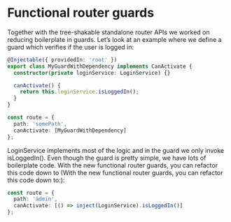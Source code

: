 # Functional router guards

Together with the tree-shakable standalone router APIs we worked on reducing boilerplate in guards. Let’s look at an example where we define a guard which verifies if the user is logged in:

```ts
@Injectable({ providedIn: 'root' })
export class MyGuardWithDependency implements CanActivate {
  constructor(private loginService: LoginService) {}

  canActivate() {
    return this.loginService.isLoggedIn();
  }
}

const route = {
  path: 'somePath',
  canActivate: [MyGuardWithDependency]
};
```

LoginService implements most of the logic and in the guard we only invoke isLoggedIn(). Even though the guard is pretty simple, we have lots of boilerplate code.
With the new functional router guards, you can refactor this code down to (With the new functional router guards, you can refactor this code down to:):

```ts
const route = {
  path: 'admin',
  canActivate: [() => inject(LoginService).isLoggedIn()]
};
```